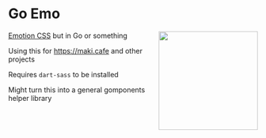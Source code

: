 # Go Emo

<img align="right" height="200" src="https://github.com/user-attachments/assets/b578d3ed-d251-47a5-9b6b-94e8c5d6815c" />

[Emotion CSS](https://github.com/emotion-js/emotion) but in Go or something

Using this for https://maki.cafe and other projects

Requires `dart-sass` to be installed

Might turn this into a general gomponents helper library


